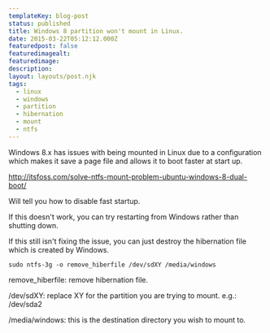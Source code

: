 ```yaml
---
templateKey: blog-post
status: published
title: Windows 8 partition won't mount in Linux.
date: 2015-03-22T05:12:12.000Z
featuredpost: false
featuredimagealt:
featuredimage:
description:
layout: layouts/post.njk
tags:
  - linux
  - windows
  - partition
  - hibernation
  - mount
  - ntfs
---
```

Windows 8.x has issues with being mounted in Linux due to a configuration which makes it save a page file and allows it to boot faster at start up.

http://itsfoss.com/solve-ntfs-mount-problem-ubuntu-windows-8-dual-boot/

Will tell you how to disable fast startup.

If this doesn't work, you can try restarting from Windows rather than shutting down.

If this still isn't fixing the issue, you can just destroy the hibernation file which is created by Windows.

```
sudo ntfs-3g -o remove_hiberfile /dev/sdXY /media/windows
```
remove_hiberfile: remove hibernation file.

/dev/sdXY: replace XY for the partition you are trying to mount. e.g.: /dev/sda2

/media/windows: this is the destination directory you wish to mount to.
